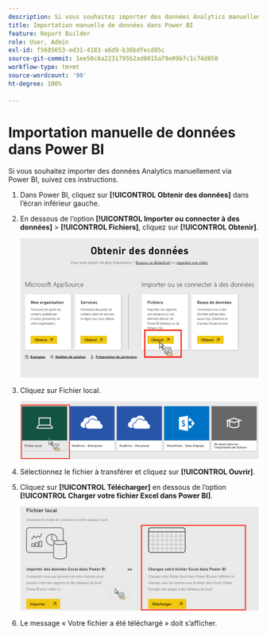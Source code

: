 ```yaml
---
description: Si vous souhaitez importer des données Analytics manuellement via Power BI, suivez ces instructions.
title: Importation manuelle de données dans Power BI
feature: Report Builder
role: User, Admin
exl-id: f5685653-ed31-4183-a6d9-b36bdfecd85c
source-git-commit: 1ee50c6a2231795b2ad0015a79e09b7c1c74d850
workflow-type: tm+mt
source-wordcount: '90'
ht-degree: 100%

---
```


# Importation manuelle de données dans Power BI

Si vous souhaitez importer des données Analytics manuellement via Power BI, suivez ces instructions.

1. Dans Power BI, cliquez sur **[!UICONTROL Obtenir des données]** dans l’écran inférieur gauche.
1. En dessous de l’option **[!UICONTROL Importer ou connecter à des données]** > **[!UICONTROL Fichiers]**, cliquez sur **[!UICONTROL Obtenir]**.

   ![](assets/get-data.png)

1. Cliquez sur Fichier local.

   ![](assets/local-file.png)

1. Sélectionnez le fichier à transférer et cliquez sur **[!UICONTROL Ouvrir]**.
1. Cliquez sur **[!UICONTROL Télécharger]** en dessous de l’option **[!UICONTROL Charger votre fichier Excel dans Power BI]**.

   ![](assets/upload-excel-file.png)

1. Le message « Votre fichier a été téléchargé » doit s’afficher.
